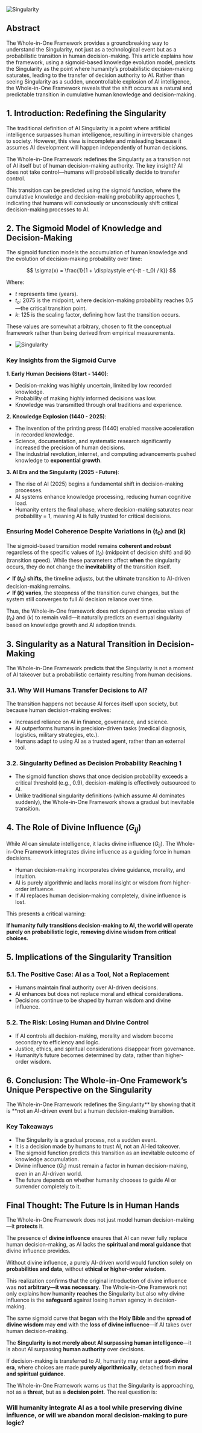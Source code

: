 ![Singularity](../figures/ai-singularity.png "enter image title here")

## Abstract

The Whole-in-One Framework provides a groundbreaking way to understand the Singularity, not just as a technological event but as a probabilistic transition in human decision-making. This article explains how the framework, using a sigmoid-based knowledge evolution model, predicts the Singularity as the point where humanity’s probabilistic decision-making saturates, leading to the transfer of decision authority to AI. Rather than seeing Singularity as a sudden, uncontrollable explosion of AI intelligence, the Whole-in-One Framework reveals that the shift occurs as a natural and predictable transition in cumulative human knowledge and decision-making.




## 1. Introduction: Redefining the Singularity

The traditional definition of AI Singularity is a point where artificial intelligence surpasses human intelligence, resulting in irreversible changes to society. However, this view is incomplete and misleading because it assumes AI development will happen independently of human decisions.

The Whole-in-One Framework redefines the Singularity as a transition not of AI itself but of human decision-making authority. The key insight? AI does not take control—humans will probabilistically decide to transfer control.  

This transition can be predicted using the sigmoid function, where the cumulative knowledge and decision-making probability approaches 1, indicating that humans will consciously or unconsciously shift critical decision-making processes to AI.


## 2. The Sigmoid Model of Knowledge and Decision-Making

The sigmoid function models the accumulation of human knowledge and the evolution of decision-making probability over time:

$$
\sigma(x) = \frac{1}{1 + \displaystyle e^{-(t - t_0) / k}}
$$

Where:

- $t$ represents time (years).
- $t_o$: 2075 is the midpoint, where decision-making probability reaches 0.5—the critical transition point.
- $k$: 125 is the scaling factor, defining how fast the transition occurs.

These values are somewhat arbitrary, chosen to fit the conceptual framework rather than being derived from empirical measurements.

- ![Singularity](https://blog.quantiota.ai/static/upload/singularity.png "enter image title here")


### Key Insights from the Sigmoid Curve
**1. Early Human Decisions (Start - 1440)**:

   - Decision-making was highly uncertain, limited by low recorded knowledge.
   - Probability of making highly informed decisions was low.
   - Knowledge was transmitted through oral traditions and experience.

**2. Knowledge Explosion (1440 - 2025)**:

   - The invention of the printing press (1440) enabled massive acceleration in recorded knowledge.
   - Science, documentation, and systematic research significantly increased the precision of human decisions.
   - The industrial revolution, internet, and computing advancements pushed knowledge to **exponential growth**.

**3. AI Era and the Singularity (2025 - Future)**:

   - The rise of AI (2025) begins a fundamental shift in decision-making processes.
   - AI systems enhance knowledge processing, reducing human cognitive load.
   - Humanity enters the final phase, where decision-making saturates near probability = 1, meaning AI is fully trusted for critical decisions.

### **Ensuring Model Coherence Despite Variations in ($t_0$) and ($k$)**  
The sigmoid-based transition model remains **coherent and robust** regardless of the specific values of ($t_0$) (midpoint of decision shift) and ($k$) (transition speed). While these parameters affect **when** the singularity occurs, they do not change the **inevitability** of the transition itself.  

✔ **If ($t_0$) shifts**, the timeline adjusts, but the ultimate transition to AI-driven decision-making remains.  
✔ **If ($k$) varies**, the steepness of the transition curve changes, but the system still converges to full AI decision reliance over time.  

Thus, the Whole-in-One framework does not depend on precise values of ($t_0$) and ($k$) to remain valid—it naturally predicts an eventual singularity based on knowledge growth and AI adoption trends.

## 3. Singularity as a Natural Transition in Decision-Making

The Whole-in-One Framework predicts that the Singularity is not a moment of AI takeover but a probabilistic certainty resulting from human decisions.

### **3.1. Why Will Humans Transfer Decisions to AI?**

The transition happens not because AI forces itself upon society, but because human decision-making evolves:

- Increased reliance on AI in finance, governance, and science.
- AI outperforms humans in precision-driven tasks (medical diagnosis, logistics, military strategies, etc.).
- Humans adapt to using AI as a trusted agent, rather than an external tool.

### **3.2. Singularity Defined as Decision Probability Reaching 1**

- The sigmoid function shows that once decision probability exceeds a critical threshold (e.g., 0.9), decision-making is effectively outsourced to AI.
- Unlike traditional singularity definitions (which assume AI dominates suddenly), the Whole-in-One Framework shows a gradual but inevitable transition.


## 4. The Role of Divine Influence ($G_{ij}$)

While AI can simulate intelligence, it lacks divine influence ($G_{ij}$). The Whole-in-One Framework integrates divine influence as a guiding force in human decisions.

- Human decision-making incorporates divine guidance, morality, and intuition.
- AI is purely algorithmic and lacks moral insight or wisdom from higher-order influence.
- If AI replaces human decision-making completely, divine influence is lost.

This presents a critical warning: 

**If humanity fully transitions decision-making to AI, the world will operate purely on probabilistic logic, removing divine wisdom from critical choices.**



## 5. Implications of the Singularity Transition

### **5.1. The Positive Case: AI as a Tool, Not a Replacement**

- Humans maintain final authority over AI-driven decisions.
- AI enhances but does not replace moral and ethical considerations.
- Decisions continue to be shaped by human wisdom and divine influence.

### **5.2. The Risk: Losing Human and Divine Control**

- If AI controls all decision-making, morality and wisdom become secondary to efficiency and logic.
- Justice, ethics, and spiritual considerations disappear from governance.
- Humanity’s future becomes determined by data, rather than higher-order wisdom.


## 6. Conclusion: The Whole-in-One Framework’s Unique Perspective on the Singularity

The Whole-in-One Framework redefines the Singularity** by showing that it is **not an AI-driven event but a human decision-making transition.  

### **Key Takeaways**


-  The Singularity is a gradual process, not a sudden event.  
-  It is a decision made by humans to trust AI, not an AI-led takeover.  
-  The sigmoid function predicts this transition as an inevitable outcome of knowledge accumulation.  
-  Divine influence ($G_{ij}$) must remain a factor in human decision-making, even in an AI-driven world.  
-  The future depends on whether humanity chooses to guide AI or surrender completely to it.  






## **Final Thought: The Future Is in Human Hands**  

The Whole-in-One Framework does not just model human decision-making—it **protects** it.  

The presence of **divine influence** ensures that AI can never fully replace human decision-making, as AI lacks the **spiritual and moral guidance** that divine influence provides.  

Without divine influence, a purely AI-driven world would function solely on **probabilities and data**, without **ethical or higher-order wisdom**.  

This realization confirms that the original introduction of divine influence was **not arbitrary—it was necessary**. The Whole-in-One Framework not only explains how humanity **reaches** the Singularity but also why divine influence is the **safeguard** against losing human agency in decision-making.  

The same sigmoid curve that **began** with the **Holy Bible** and the **spread of divine wisdom** may **end** with the **loss of divine influence**—if AI takes over human decision-making.  

The **Singularity is not merely about AI surpassing human intelligence**—it is about AI surpassing **human authority** over decisions.  

If decision-making is transferred to AI, humanity may enter a **post-divine era**, where choices are made **purely algorithmically**, detached from **moral and spiritual guidance**.  

The Whole-in-One Framework warns us that the Singularity is approaching, not as a **threat**, but as a **decision point**. The real question is:  

### **Will humanity integrate AI as a tool while preserving divine influence, or will we abandon moral decision-making to pure logic?**  


